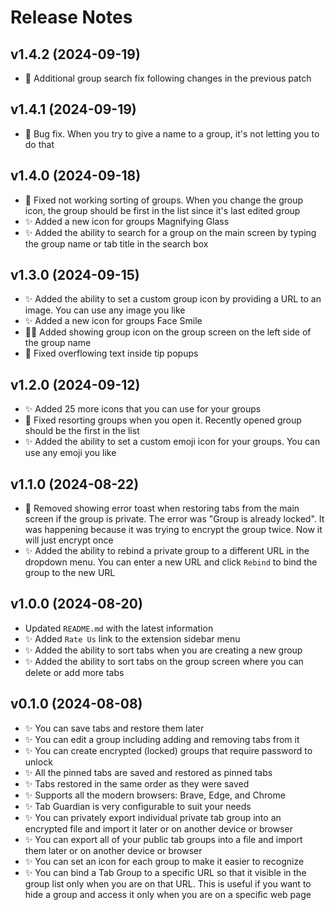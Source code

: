# Release Notes

## v1.4.2 (2024-09-19)
- 🐛 Additional group search fix following changes in the previous patch

## v1.4.1 (2024-09-19)
- 🐛 Bug fix. When you try to give a name to a group, it's not letting you to do that

## v1.4.0 (2024-09-18)
- 🐛 Fixed not working sorting of groups. When you change the group icon, the group should be first in the list since it's last edited group
- ✨ Added a new icon for groups Magnifying Glass
- ✨ Added the ability to search for a group on the main screen by typing the group name or tab title in the search box

## v1.3.0 (2024-09-15)
- ✨ Added the ability to set a custom group icon by providing a URL to an image. You can use any image you like
- ✨ Added a new icon for groups Face Smile
- 🧑‍💻 Added showing group icon on the group screen on the left side of the group name
- 🐛 Fixed overflowing text inside tip popups

## v1.2.0 (2024-09-12)
- ✨ Added 25 more icons that you can use for your groups
- 🐛 Fixed resorting groups when you open it. Recently opened group should be the first in the list
- ✨ Added the ability to set a custom emoji icon for your groups. You can use any emoji you like

## v1.1.0 (2024-08-22)
- 🐛 Removed showing error toast when restoring tabs from the main screen if the group is private. The error was "Group is already locked". It was happening because it was trying to encrypt the group twice. Now it will just encrypt once
- ✨ Added the ability to rebind a private group to a different URL in the dropdown menu. You can enter a new URL and click `Rebind` to bind the group to the new URL

## v1.0.0 (2024-08-20)
- Updated `README.md` with the latest information
- ✨ Added `Rate Us` link to the extension sidebar menu
- ✨ Added the ability to sort tabs when you are creating a new group
- ✨ Added the ability to sort tabs on the group screen where you can delete or add more tabs

## v0.1.0 (2024-08-08)
- ✨ You can save tabs and restore them later
- ✨ You can edit a group including adding and removing tabs from it
- ✨ You can create encrypted (locked) groups that require password to unlock
- ✨ All the pinned tabs are saved and restored as pinned tabs
- ✨ Tabs restored in the same order as they were saved
- ✨ Supports all the modern browsers: Brave, Edge, and Chrome
- ✨ Tab Guardian is very configurable to suit your needs
- ✨ You can privately export individual private tab group into an encrypted file and import it later or on another device or browser
- ✨ You can export all of your public tab groups into a file and import them later or on another device or browser
- ✨ You can set an icon for each group to make it easier to recognize
- ✨ You can bind a Tab Group to a specific URL so that it visible in the group list only when you are on that URL. This is useful if you want to hide a group and access it only when you are on a specific web page